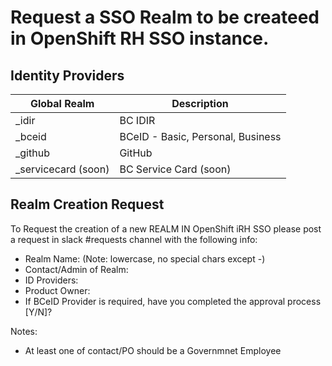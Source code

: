 # Request a SSO Realm to be createed in OpenShift RH SSO instance.

## Identity Providers

| Global Realm         | Description                                                   |
|----------------------|---------------------------------------------------------------|
| _idir                | BC IDIR                                                       |
| _bceid               | BCeID - Basic, Personal, Business                             |
| _github              | GitHub                                                        |
| _servicecard  (soon) | BC Service Card  (soon)                                       |

## Realm Creation Request

To Request the creation of a new REALM IN OpenShift iRH SSO please post a request in slack #requests channel with the following info:


* Realm Name:                           (Note: lowercase, no special chars except -)
* Contact/Admin of Realm:
* ID Providers:
* Product Owner:
* If BCeID Provider is required, have you completed the approval process [Y/N]?

Notes:
- At least one of contact/PO should be a Governmnet Employee

